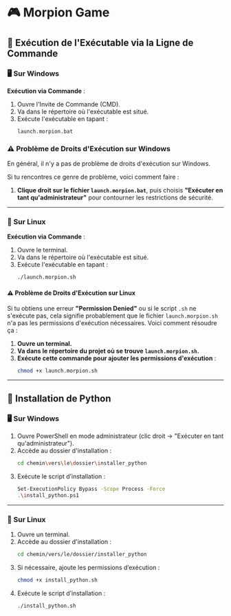 # 🎮 Morpion Game

## 🚀 Exécution de l'Exécutable via la Ligne de Commande

### 🖥️ Sur Windows

**Exécution via Commande** :

1. Ouvre l'Invite de Commande (CMD).
2. Va dans le répertoire où l'exécutable est situé.
3. Exécute l'exécutable en tapant :
    ```batch
    launch.morpion.bat
    ```

### ⚠️ Problème de Droits d'Exécution sur Windows

En général, il n'y a pas de problème de droits d'exécution sur Windows.

Si tu rencontres ce genre de problème, voici comment faire :

1. **Clique droit sur le fichier `launch.morpion.bat`**, puis choisis **"Exécuter en tant qu'administrateur"** pour contourner les restrictions de sécurité.

---

### 🐧 Sur Linux

**Exécution via Commande** :

1. Ouvre le terminal.
2. Va dans le répertoire où l'exécutable est situé.
3. Exécute l'exécutable en tapant :
    ```bash
    ./launch.morpion.sh
    ```

#### ⚠️ Problème de Droits d'Exécution sur Linux

Si tu obtiens une erreur **"Permission Denied"** ou si le script `.sh` ne s'exécute pas, cela signifie probablement que le fichier `launch.morpion.sh` n'a pas les permissions d'exécution nécessaires. Voici comment résoudre ça :

1. **Ouvre un terminal.**
2. **Va dans le répertoire du projet où se trouve `launch.morpion.sh`.**
3. **Exécute cette commande pour ajouter les permissions d'exécution** :
    ```bash
    chmod +x launch.morpion.sh
    ```

---

## 🐍 Installation de Python

### 🖥️ Sur Windows

1. Ouvre PowerShell en mode administrateur (clic droit → "Exécuter en tant qu'administrateur").
2. Accède au dossier d'installation :
    ```bash
    cd chemin\vers\le\dossier\installer_python
    ```
3. Exécute le script d’installation :
    ```bash
    Set-ExecutionPolicy Bypass -Scope Process -Force
    .\install_python.ps1
    ```

---

### 🐧 Sur Linux

1. Ouvre un terminal.
2. Accède au dossier d'installation :
    ```bash
    cd chemin/vers/le/dossier/installer_python
    ```
3. Si nécessaire, ajoute les permissions d’exécution :
    ```bash
    chmod +x install_python.sh
    ```
4. Exécute le script d’installation :
    ```bash
    ./install_python.sh
    ```
